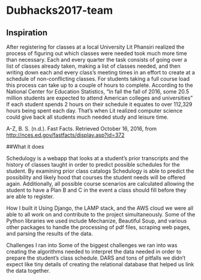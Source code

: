 # Dubhacks2017-team

## Inspiration

After registering for classes at a local University Lit Phansiri realized the process of figuring out which classes were needed took much more time than necessary. Each and every quarter the task consists of going over a list of classes already taken, making a list of classes needed, and then writing down each and every class’s meeting times in an effort to create at a schedule of non-conflicting classes. For students taking a full course load this process can take up to a couple of hours to complete. According to the National Center for Education Statistics, “In fall the fall of 2016, some 20.5 million students are expected to attend American colleges and universities” If each student spends 2 hours on their schedule it equates to over 112,329 hours being spent each day. That’s when Lit realized computer science could give back all students much needed study and leisure time.

A-Z, B. S. (n.d.). Fast Facts. Retrieved October 16, 2016, from http://nces.ed.gov/fastfacts/display.asp?id=372

##What it does

Schedulogy is a webapp that looks at a student’s prior transcripts and the history of classes taught in order to predict possible schedules for the student. By examining prior class catalogs Schedulogy is able to predict the possibility and likely hood that courses the student needs will be offered again. Additionally, all possible course scenarios are calculated allowing the student to have a Plan B and C in the event a class should fill before they are able to register.

How I built it
Using Django, the LAMP stack, and the AWS cloud we were all able to all work on and contribute to the project simultaneously. Some of the Python libraries we used include Mechanize, Beautiful Soup, and various other packages to handle the processing of pdf files, scraping web pages, and parsing the results of the data.


Challenges I ran into
Some of the biggest challenges we ran into was creating the algorithms needed to interpret the data needed in order to prepare the student’s class schedule. DARS and tons of pitfalls we didn’t expect like tiny details of creating the relational database that helped us link the data together.
